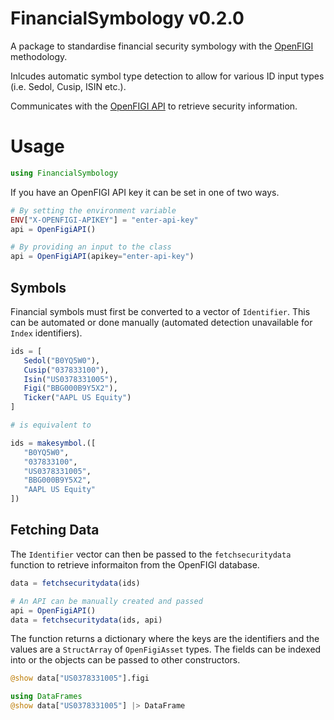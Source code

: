 # FinancialSymbology v0.2.0

A package to standardise financial security symbology with the [OpenFIGI](https://www.openfigi.com) methodology. 

Inlcudes automatic symbol type detection to allow for various ID input types (i.e. Sedol, Cusip, ISIN etc.).

Communicates with the [OpenFIGI API](https://www.openfigi.com/api) to retrieve security information. 

# Usage

```julia
using FinancialSymbology
```
If you have an OpenFIGI API key it can be set in one of two ways. 
```julia
# By setting the environment variable
ENV["X-OPENFIGI-APIKEY"] = "enter-api-key"
api = OpenFigiAPI()

# By providing an input to the class
api = OpenFigiAPI(apikey="enter-api-key")
```
## Symbols

Financial symbols must first be converted to a vector of `Identifier`. This can be automated or done manually (automated detection unavailable for `Index` identifiers).

```julia
ids = [
   Sedol("B0YQ5W0"),
   Cusip("037833100"),
   Isin("US0378331005"),
   Figi("BBG000B9Y5X2"),
   Ticker("AAPL US Equity")
]

# is equivalent to

ids = makesymbol.([
   "B0YQ5W0",
   "037833100",
   "US0378331005",
   "BBG000B9Y5X2",
   "AAPL US Equity"
])
```

## Fetching Data

The `Identifier` vector can then be passed to the `fetchsecuritydata` function to retrieve informaiton from the OpenFIGI database. 

```julia
data = fetchsecuritydata(ids)

# An API can be manually created and passed
api = OpenFigiAPI()
data = fetchsecuritydata(ids, api)
```

The function returns a dictionary where the keys are the identifiers and the values are a `StructArray` of `OpenFigiAsset` types. The fields can be indexed into or the objects can be passed to other constructors.

```julia
@show data["US0378331005"].figi

using DataFrames
@show data["US0378331005"] |> DataFrame
```